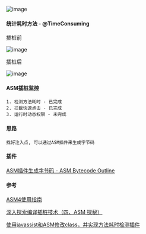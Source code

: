 
![image](https://github.com/153437803/plugin_asm/blob/master/image.gif )


#### 统计耗时方法 - @TimeConsuming

插桩前

![image](https://github.com/153437803/plugin_asm/blob/master/image20210128122556.png )

插桩后

![image](https://github.com/153437803/plugin_asm/blob/master/image20210128122649.png )



#### ASM插桩监控
```
1. 检测方法耗时 - 已完成
2. 拦截快速点击 - 已完成
3. 运行时动态权限 - 未完成
```

#### 思路

```
找好注入点, 可以通过ASM插件来生成字节码
```

#### 插件

[ASM插件生成字节码 - ASM Bytecode Outline](https://plugins.jetbrains.com/plugin/5918-asm-bytecode-outline)

#### 参考

[ASM4使用指南](https://raw.githubusercontent.com/153437803/plugin_asm_app/master/ASM4%E4%BD%BF%E7%94%A8%E6%8C%87%E5%8D%97.pdf)

[深入探索编译插桩技术（四、ASM 探秘）](https://juejin.im/post/5e8d87c4f265da47ad218e6b)

[使用javassist和ASM修改class，并实现方法耗时检测插件](https://juejin.im/post/5dea581fe51d45581d170b7c)